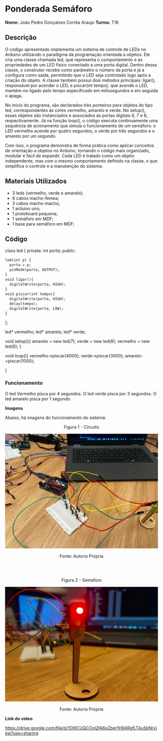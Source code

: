 # Ponderada Semáforo

**Nome:** João Pedro Gonçalves Corrêa Araujo
**Turma:** T18

## Descrição

O código apresentado implementa um sistema de controle de LEDs no Arduino utilizando o paradigma da programação orientada a objetos. Ele cria uma classe chamada led, que representa o comportamento e as propriedades de um LED físico conectado a uma porta digital. Dentro dessa classe, o construtor recebe como parâmetro o número da porta e já a configura como saída, permitindo que o LED seja controlado logo após a criação do objeto. A classe também possui dois métodos principais: ligar(), responsável por acender o LED, e piscar(int tempo), que acende o LED, mantém-no ligado pelo tempo especificado em milissegundos e em seguida o apaga.

No início do programa, são declarados três ponteiros para objetos do tipo led, correspondentes às cores vermelho, amarelo e verde. No setup(), esses objetos são instanciados e associados às portas digitais 6, 7 e 8, respectivamente. Já na função loop(), o código executa continuamente uma sequência de acionamento que simula o funcionamento de um semáforo: o LED vermelho acende por quatro segundos, o verde por três segundos e o amarelo por um segundo.

Com isso, o programa demonstra de forma prática como aplicar conceitos de orientação a objetos no Arduino, tornando o código mais organizado, modular e fácil de expandir. Cada LED é tratado como um objeto independente, mas com o mesmo comportamento definido na classe, o que simplifica o controle e a manutenção do sistema.

## Materiais Utilizados

- 3 leds (vermelho, verde e amarelo);
- 6 cabos macho-femea;
- 3 cabos macho-macho;
- 1 arduino uno;
- 1 protoboard pequena;
- 1 semáforo em MDF;
- 1 base para semáforo em MDF;

## Código
class led {
  private:
    int porta;
  public:

    led(int p) {
      porta = p;
      pinMode(porta, OUTPUT);
    }
    void ligar(){
      digitalWrite(porta, HIGH);
    }
    void piscar(int tempo){
      digitalWrite(porta, HIGH);
      delay(tempo);
      digitalWrite(porta, LOW);
    }
};

led* vermelho;
led* amarelo;
led* verde;

void setup(){
  amarelo = new led(7);
  verde = new led(8);
  vermelho = new led(6);
}

void loop(){
  vermelho->piscar(4000);
  verde->piscar(3000);
  amarelo->piscar(1000);
  
}

### Funcionamento


O led Vermelho pisca por 4 segundos.
O led verde pisca por 3 segundos.
O led amarelo pisca por 1 segundo.

**Imagens**

 Abaixo, há imagens do funcionamento do sistema:
<br>
<div align="center">
  <p>Figura 1 - Circuito</p>
</div>
<div align="center">
  <img src="./assets/1.jpeg"/>
</div>
<div align="center">
  <p>Fonte: Autoria Própria</p>
</div>
<br>
<br>
<div align="center">
  <p>Figura 2 - Semaforo</p>
</div>
<div align="center">
  <img src="./assets/2.jpeg"/>
</div>
<div align="center">
  <p>Fonte: Autoria Própria</p>
</div>

**Link do vídeo**

https://drive.google.com/file/d/1Ol9CUQCOoQfA6oZber1H94RsfLT4uSbN/view?usp=sharing 